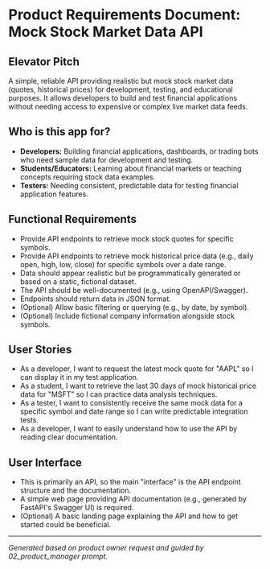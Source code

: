 # Product Requirements Document: Mock Stock Market Data API

## Elevator Pitch

A simple, reliable API providing realistic but mock stock market data (quotes, historical prices) for development, testing, and educational purposes. It allows developers to build and test financial applications without needing access to expensive or complex live market data feeds.

## Who is this app for?

*   **Developers:** Building financial applications, dashboards, or trading bots who need sample data for development and testing.
*   **Students/Educators:** Learning about financial markets or teaching concepts requiring stock data examples.
*   **Testers:** Needing consistent, predictable data for testing financial application features.

## Functional Requirements

*   Provide API endpoints to retrieve mock stock quotes for specific symbols.
*   Provide API endpoints to retrieve mock historical price data (e.g., daily open, high, low, close) for specific symbols over a date range.
*   Data should appear realistic but be programmatically generated or based on a static, fictional dataset.
*   The API should be well-documented (e.g., using OpenAPI/Swagger).
*   Endpoints should return data in JSON format.
*   (Optional) Allow basic filtering or querying (e.g., by date, by symbol).
*   (Optional) Include fictional company information alongside stock symbols.

## User Stories

*   As a developer, I want to request the latest mock quote for "AAPL" so I can display it in my test application.
*   As a student, I want to retrieve the last 30 days of mock historical price data for "MSFT" so I can practice data analysis techniques.
*   As a tester, I want to consistently receive the same mock data for a specific symbol and date range so I can write predictable integration tests.
*   As a developer, I want to easily understand how to use the API by reading clear documentation.

## User Interface

*   This is primarily an API, so the main "interface" is the API endpoint structure and the documentation.
*   A simple web page providing API documentation (e.g., generated by FastAPI's Swagger UI) is required.
*   (Optional) A basic landing page explaining the API and how to get started could be beneficial.

---
*Generated based on product owner request and guided by 02_product_manager prompt.*
